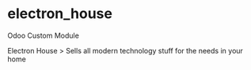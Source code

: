 # electron_house
Odoo Custom Module

Electron House > Sells all modern technology stuff for the needs in your home
